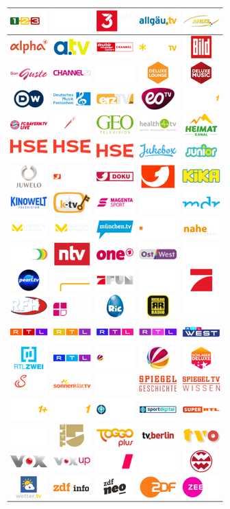 | ![](https://raw.githubusercontent.com/RevGear/logo/master/Countries/DE/123tv.png) | ![](https://raw.githubusercontent.com/RevGear/logo/master/Countries/DE/13th-Street.png) | ![](https://raw.githubusercontent.com/RevGear/logo/master/Countries/DE/3sat.png) | ![](https://raw.githubusercontent.com/RevGear/logo/master/Countries/DE/Allgau-TV.png) | ![](https://raw.githubusercontent.com/RevGear/logo/master/Countries/DE/Anixe-Plus.png) | 
|:---:|:---:|:---:|:---:|:---:| 
| ![](https://raw.githubusercontent.com/RevGear/logo/master/Countries/DE/ARD-Alpha.png) | ![](https://raw.githubusercontent.com/RevGear/logo/master/Countries/DE/ATV.png) | ![](https://raw.githubusercontent.com/RevGear/logo/master/Countries/DE/Auto-Motor-und-Sport.png) | ![](https://raw.githubusercontent.com/RevGear/logo/master/Countries/DE/Bibel-TV.png) | ![](https://raw.githubusercontent.com/RevGear/logo/master/Countries/DE/Bild.png) | 
| ![](https://raw.githubusercontent.com/RevGear/logo/master/Countries/DE/Bon-Gusto.png) | ![](https://raw.githubusercontent.com/RevGear/logo/master/Countries/DE/Channel21.png) | ![](https://raw.githubusercontent.com/RevGear/logo/master/Countries/DE/Das-Erste.png) | ![](https://raw.githubusercontent.com/RevGear/logo/master/Countries/DE/Deluxe-Lounge.png) | ![](https://raw.githubusercontent.com/RevGear/logo/master/Countries/DE/Deluxe-Music.png) | 
| ![](https://raw.githubusercontent.com/RevGear/logo/master/Countries/DE/Deutsche-Welle.png) | ![](https://raw.githubusercontent.com/RevGear/logo/master/Countries/DE/Deutsches-Musik-Fernsehen.png) | ![](https://raw.githubusercontent.com/RevGear/logo/master/Countries/DE/ems-TV-Lingen.png) | ![](https://raw.githubusercontent.com/RevGear/logo/master/Countries/DE/eoTV.png) | ![](https://raw.githubusercontent.com/RevGear/logo/master/Countries/DE/eSports1.png) | 
| ![](https://raw.githubusercontent.com/RevGear/logo/master/Countries/DE/FC-Bayern-TV.png) | ![](https://raw.githubusercontent.com/RevGear/logo/master/Countries/DE/Folx.png) | ![](https://raw.githubusercontent.com/RevGear/logo/master/Countries/DE/Geo-TV.png) | ![](https://raw.githubusercontent.com/RevGear/logo/master/Countries/DE/Health-TV.png) | ![](https://raw.githubusercontent.com/RevGear/logo/master/Countries/DE/Heimatkanal.png) | 
| ![](https://raw.githubusercontent.com/RevGear/logo/master/Countries/DE/HSE-Extra.png) | ![](https://raw.githubusercontent.com/RevGear/logo/master/Countries/DE/HSE-Trend.png) | ![](https://raw.githubusercontent.com/RevGear/logo/master/Countries/DE/HSE.png) | ![](https://raw.githubusercontent.com/RevGear/logo/master/Countries/DE/Jukebox.png) | ![](https://raw.githubusercontent.com/RevGear/logo/master/Countries/DE/Junior.png) | 
| ![](https://raw.githubusercontent.com/RevGear/logo/master/Countries/DE/Juwelo.png) | ![](https://raw.githubusercontent.com/RevGear/logo/master/Countries/DE/Kabel-Eins-Classics.png) | ![](https://raw.githubusercontent.com/RevGear/logo/master/Countries/DE/Kabel-Eins-Doku.png) | ![](https://raw.githubusercontent.com/RevGear/logo/master/Countries/DE/Kabel-Eins.png) | ![](https://raw.githubusercontent.com/RevGear/logo/master/Countries/DE/KIKA.png) | 
| ![](https://raw.githubusercontent.com/RevGear/logo/master/Countries/DE/Kinowelt-TV.png) | ![](https://raw.githubusercontent.com/RevGear/logo/master/Countries/DE/KTV.png) | ![](https://raw.githubusercontent.com/RevGear/logo/master/Countries/DE/Magenta-Sport.png) | ![](https://raw.githubusercontent.com/RevGear/logo/master/Countries/DE/MDF1.png) | ![](https://raw.githubusercontent.com/RevGear/logo/master/Countries/DE/MDR-Fernsehen.png) | 
| ![](https://raw.githubusercontent.com/RevGear/logo/master/Countries/DE/Motorvision-TV-Plus.png) | ![](https://raw.githubusercontent.com/RevGear/logo/master/Countries/DE/Motorvision-TV.png) | ![](https://raw.githubusercontent.com/RevGear/logo/master/Countries/DE/Munchen-TV.png) | ![](https://raw.githubusercontent.com/RevGear/logo/master/Countries/DE/N24-Doku.png) | ![](https://raw.githubusercontent.com/RevGear/logo/master/Countries/DE/nahe-TV.png) | 
| ![](https://raw.githubusercontent.com/RevGear/logo/master/Countries/DE/NR-Wision.png) | ![](https://raw.githubusercontent.com/RevGear/logo/master/Countries/DE/ntv.png) | ![](https://raw.githubusercontent.com/RevGear/logo/master/Countries/DE/One.png) | ![](https://raw.githubusercontent.com/RevGear/logo/master/Countries/DE/Ost-West.png) | ![](https://raw.githubusercontent.com/RevGear/logo/master/Countries/DE/Parlamentsfernsehen.png) | 
| ![](https://raw.githubusercontent.com/RevGear/logo/master/Countries/DE/Pearl-TV.png) | ![](https://raw.githubusercontent.com/RevGear/logo/master/Countries/DE/Phoenix.png) | ![](https://raw.githubusercontent.com/RevGear/logo/master/Countries/DE/Pro-Sieben-Fun.png) | ![](https://raw.githubusercontent.com/RevGear/logo/master/Countries/DE/Pro-Sieben-Maxx.png) | ![](https://raw.githubusercontent.com/RevGear/logo/master/Countries/DE/Pro-Sieben.png) | 
| ![](https://raw.githubusercontent.com/RevGear/logo/master/Countries/DE/RFH.png) | ![](https://raw.githubusercontent.com/RevGear/logo/master/Countries/DE/RFO.png) | ![](https://raw.githubusercontent.com/RevGear/logo/master/Countries/DE/RiC.png) | ![](https://raw.githubusercontent.com/RevGear/logo/master/Countries/DE/Rockland-TV.png) | ![](https://raw.githubusercontent.com/RevGear/logo/master/Countries/DE/Romance-TV.png) | 
| ![](https://raw.githubusercontent.com/RevGear/logo/master/Countries/DE/RTL-Crime.png) | ![](https://raw.githubusercontent.com/RevGear/logo/master/Countries/DE/RTL-Living.png) | ![](https://raw.githubusercontent.com/RevGear/logo/master/Countries/DE/RTL-Passion.png) | ![](https://raw.githubusercontent.com/RevGear/logo/master/Countries/DE/RTL-Up.png) | ![](https://raw.githubusercontent.com/RevGear/logo/master/Countries/DE/RTL-West.png) | 
| ![](https://raw.githubusercontent.com/RevGear/logo/master/Countries/DE/RTL-Zwei.png) | ![](https://raw.githubusercontent.com/RevGear/logo/master/Countries/DE/RTL.png) | ![](https://raw.githubusercontent.com/RevGear/logo/master/Countries/DE/SAT1-Emotions.png) | ![](https://raw.githubusercontent.com/RevGear/logo/master/Countries/DE/SAT1.png) | ![](https://raw.githubusercontent.com/RevGear/logo/master/Countries/DE/Schlager-Deluxe.png) | 
| ![](https://raw.githubusercontent.com/RevGear/logo/master/Countries/DE/Servus-TV.png) | ![](https://raw.githubusercontent.com/RevGear/logo/master/Countries/DE/Sonnenklar-TV.png) | ![](https://raw.githubusercontent.com/RevGear/logo/master/Countries/DE/Sonus-FM.png) | ![](https://raw.githubusercontent.com/RevGear/logo/master/Countries/DE/Spiegel-Geschichte.png) | ![](https://raw.githubusercontent.com/RevGear/logo/master/Countries/DE/Spiegel-TV-Wissen.png) | 
| ![](https://raw.githubusercontent.com/RevGear/logo/master/Countries/DE/Sport1-Plus.png) | ![](https://raw.githubusercontent.com/RevGear/logo/master/Countries/DE/Sport1.png) | ![](https://raw.githubusercontent.com/RevGear/logo/master/Countries/DE/Sportdigital-Fussball.png) | ![](https://raw.githubusercontent.com/RevGear/logo/master/Countries/DE/Sportdigital.png) | ![](https://raw.githubusercontent.com/RevGear/logo/master/Countries/DE/Super-RTL.png) | 
| ![](https://raw.githubusercontent.com/RevGear/logo/master/Countries/DE/Tagesschau24.png) | ![](https://raw.githubusercontent.com/RevGear/logo/master/Countries/DE/Tele5.png) | ![](https://raw.githubusercontent.com/RevGear/logo/master/Countries/DE/Toggo-Plus.png) | ![](https://raw.githubusercontent.com/RevGear/logo/master/Countries/DE/TV-Berlin.png) | ![](https://raw.githubusercontent.com/RevGear/logo/master/Countries/DE/TV-Oberfranken.png) | 
| ![](https://raw.githubusercontent.com/RevGear/logo/master/Countries/DE/Vox.png) | ![](https://raw.githubusercontent.com/RevGear/logo/master/Countries/DE/Voxup.png) | ![](https://raw.githubusercontent.com/RevGear/logo/master/Countries/DE/WDR-Fernsehen.png) | ![](https://raw.githubusercontent.com/RevGear/logo/master/Countries/DE/Welt.png) | ![](https://raw.githubusercontent.com/RevGear/logo/master/Countries/DE/Weltder-Wunder-TV.png) | 
| ![](https://raw.githubusercontent.com/RevGear/logo/master/Countries/DE/Wettercom-TV.png) | ![](https://raw.githubusercontent.com/RevGear/logo/master/Countries/DE/ZDF-Info.png) | ![](https://raw.githubusercontent.com/RevGear/logo/master/Countries/DE/ZDF-Neo.png) | ![](https://raw.githubusercontent.com/RevGear/logo/master/Countries/DE/ZDF.png) | ![](https://raw.githubusercontent.com/RevGear/logo/master/Countries/DE/Zee-One.png) | 
